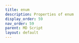 ```yaml
---
title: enum
description: Properties of enum
display_order: 59
nav_order: 59
parent: MD Script
layout: default
---
```



